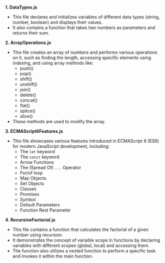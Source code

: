 **1. DataTypes.js**
- This file declares and initializes variables of different data types (string, number, boolean) and displays their values.
- It also contains a function that takes two numbers as parameters and returns their sum.

**2. ArrayOperations.js**
- This file creates an array of numbers and performs various operations on it, such as finding the length, accessing specific elements using indexing, and using array methods like:
  - push()
  - pop()
  - shift()
  - unshift()
  - join()
  - delete()
  - concat()
  - flat()
  - splice()
  - slice()
- These methods are used to modify the array.

**3. ECMAScript6Features.js**
- This file showcases various features introduced in ECMAScript 6 (ES6) for modern JavaScript development, including:
  - The `let` keyword
  - The `const` keyword
  - Arrow Functions
  - The (Spread Of) `...` Operator
  - For/of loop
  - Map Objects
  - Set Objects
  - Classes
  - Promises
  - Symbol
  - Default Parameters
  - Function Rest Parameter

**4. RecursiveFactorial.js**
- This file contains a function that calculates the factorial of a given number using recursion.
- It demonstrates the concept of variable scope in functions by declaring variables with different scopes (global, local) and accessing them.
- The function also utilizes a nested function to perform a specific task and invokes it within the main function.
